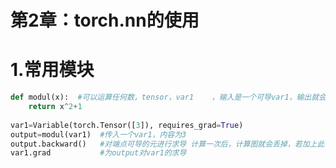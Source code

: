 # 第2章：torch.nn的使用

# 1.常用模块  
```py
def modul(x):  #可以运算任何数，tensor，var1    ，输入是一个可导var1，输出就会带着它,x可导,y不可导
	return x^2+1
	
var1=Variable(torch.Tensor([3]), requires_grad=True)
output=modul(var1)  #传入一个var1，内容为3
output.backward()   #对端点可导的元进行求导 计算一次后，计算图就会丢掉，若加上此参数retain_graph=True，运算之后不丢掉
var1.grad           #为output对var1的求导  

```

































